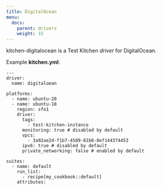 ```yaml
---
title: DigitalOcean
menu:
  docs:
    parent: drivers
    weight: 15
---
```


kitchen-digitalocean is a Test Kitchen *driver* for DigitalOcean.

Example **kitchen.yml**:

```
---
driver:
  name: digitaloean

platforms:
  - name: ubuntu-20
  - name: ubuntu-18
    region: sfo1
    driver:
      tags:
        - test-kitchen-instance
      monitoring: true # disabled by default
      vpcs:
        - 3a92ae2d-f1b7-4589-81b8-8ef144374453
      ipv6: true # disabled by default
      private_networking: false # enabled by default

suites:
  - name: default
    run_list:
      - recipe[my_cookbook::default]
    attributes:
```
